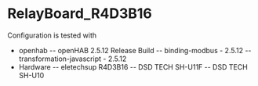 # RelayBoard_R4D3B16

Configuration is tested with
- openhab
-- openHAB 2.5.12 Release Build
-- binding-modbus - 2.5.12
-- transformation-javascript - 2.5.12
- Hardware
-- eletechsup R4D3B16
-- DSD TECH SH-U11F
-- DSD TECH SH-U10 
